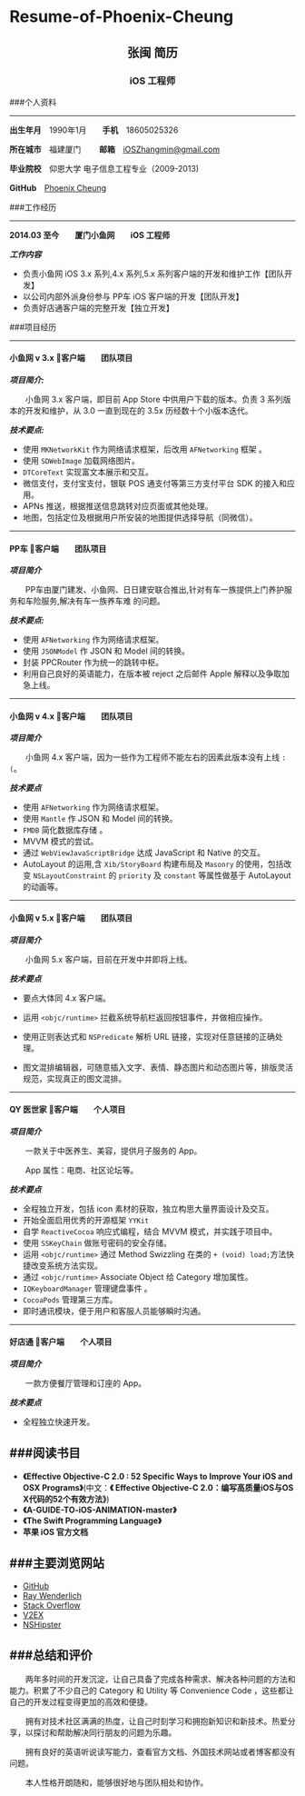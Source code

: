 # Resume-of-Phoenix-Cheung
## <center>**张闽 简历**<center/>
### <center>**iOS 工程师**<center/>

###个人资料

----
**出生年月**　1990年1月　　**手机**　18605025326

**所在城市**　福建厦门　　  **邮箱**　iOSZhangmin@gmail.com

**毕业院校**　仰恩大学 电子信息工程专业（2009-2013)

**GitHub**　[Phoenix Cheung](https://www.github.com/PhoenixCheung)
<!--more-->

###工作经历

----
**2014.03 至今**　　**厦门小鱼网**　　**iOS 工程师**　

***工作内容***

- 负责小鱼网 iOS 3.x 系列,4.x 系列,5.x 系列客户端的开发和维护工作【团队开发】
- 以公司内部外派身份参与 PP车 iOS 客户端的开发【团队开发】
- 负责好店通客户端的完整开发【独立开发】

###项目经历

---
#### **小鱼网 v 3.x 客户端　　团队项目** 
***项目简介:***　

  　　小鱼网 3.x 客户端，即目前 App Store 中供用户下载的版本。负责 3 系列版本的开发和维护，从 3.0 一直到现在的 3.5x 历经数十个小版本迭代。

***技术要点:***

- 使用 `MKNetworkKit` 作为网络请求框架，后改用 `AFNetworking` 框架 。
- 使用 `SDWebImage` 加载网络图片。
- `DTCoreText` 实现富文本展示和交互。
- 微信支付，支付宝支付，银联 POS 通支付等第三方支付平台 SDK 的接入和应用。
- APNs 推送，根据推送信息跳转对应页面或其他处理。
- 地图，包括定位及根据用户所安装的地图提供选择导航（同微信）。

---

#### **PP车 客户端　　团队项目** 
 
***项目简介***　

  　　PP车由厦门建发、小鱼网、日日建安联合推出,针对有车一族提供上门养护服务和车险服务,解决有车一族养车难
的问题。

***技术要点:***

- 使用 `AFNetworking` 作为网络请求框架。
- 使用 `JSONModel` 作 JSON 和 Model 间的转换。
- 封装 PPCRouter 作为统一的跳转中枢。
- 利用自己良好的英语能力，在版本被 reject 之后邮件 Apple 解释以及争取加急上线。

---
#### **小鱼网 v 4.x 客户端　　团队项目**
 
***项目简介***　

  　　小鱼网 4.x 客户端，因为一些作为工程师不能左右的因素此版本没有上线 `:(`。

***技术要点***

- 使用 `AFNetworking` 作为网络请求框架。
- 使用 `Mantle` 作 JSON 和 Model 间的转换。
- `FMDB` 简化数据库存储 。
- MVVM 模式的尝试。
- 通过 `WebViewJavaScriptBridge` 达成 JavaScript 和 Native 的交互。 
- AutoLayout 的运用,含 `Xib/StoryBoard` 构建布局及 `Masonry` 的使用，包括改变 `NSLayoutConstraint` 的 `priority` 及 `constant` 等属性做基于 AutoLayout 的动画等。

---


#### **小鱼网 v 5.x 客户端　　团队项目**
 
***项目简介***　

  　　小鱼网 5.x 客户端，目前在开发中并即将上线。

***技术要点***

- 要点大体同 4.x 客户端。

- 运用 `<objc/runtime>` 拦截系统导航栏返回按钮事件，并做相应操作。

- 使用正则表达式和 `NSPredicate` 解析 URL 链接，实现对任意链接的正确处理。
- 图文混排编辑器，可随意插入文字、表情、静态图片和动态图片等，排版灵活规范，实现真正的图文混排。

---
#### **QY 医世家 客户端　　个人项目** 
 
***项目简介***　

  　　一款关于中医养生、美容，提供月子服务的 App。

  　　App 属性：电商、社区论坛等。

***技术要点***

- 全程独立开发，包括 icon 素材的获取，独立构思大量界面设计及交互。
- 开始全面启用优秀的开源框架 `YYKit` 
- 自学 `ReactiveCocoa` 响应式编程，结合 MVVM 模式，并实践于项目中。
- 使用 `SSKeyChain` 做账号密码的安全存储。
- 运用 `<objc/runtime>` 通过 Method Swizzling 在类的 `+ (void) load;`方法快捷改变系统方法实现。
- 通过 `<objc/runtime>`  Associate Object 给 Category 增加属性。
- `IQKeyboardManager` 管理键盘事件 。
- `CocoaPods` 管理第三方库。
- 即时通讯模块，便于用户和客服人员能够瞬时沟通。

---
#### **好店通 客户端　　个人项目** 
 
***项目简介***　

  　　一款方便餐厅管理和订座的 App。

***技术要点*** 

- 全程独立快速开发。


###阅读书目
---

- **《Effective Objective-C 2.0 : 52 Specific Ways to Improve Your iOS and OSX Programs》**(中文：**《
Effective Objective-C 2.0：编写高质量iOS与OS X代码的52个有效方法》**)
- **《A-GUIDE-TO-iOS-ANIMATION-master》** 
- **《The Swift Programming Language》** 
- **苹果 iOS 官方文档** 　　

###主要浏览网站
---
- [GitHub](https://www.github.com)
- [Ray Wenderlich](https://www.raywenderlich.com)
- [Stack Overflow](http://stackoverflow.com)
- [V2EX](http://www.v2ex.com/)
- [NSHipster](http://nshipster.com/)

###总结和评价
---
 　　两年多时间的开发沉淀，让自己具备了完成各种需求、解决各种问题的方法和能力。积累了不少自己的 Category 和 Utility 等 Convenience Code ，这些都让自己的开发过程变得更加的高效和便捷。　　

 　　拥有对技术社区满满的热度，让自己时刻学习和拥抱新知识和新技术。热爱分享，以探讨和帮助解决同行朋友的问题为乐趣。　　

 　　拥有良好的英语听说读写能力，查看官方文档、外国技术网站或者博客都没有问题。　　

 　　本人性格开朗随和，能够很好地与团队相处和协作。

